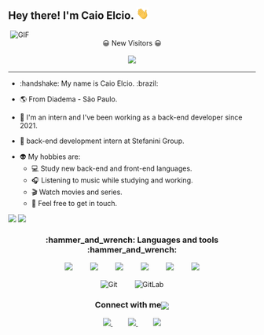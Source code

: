 <h2> Hey there! I'm Caio Elcio. <img src="https://raw.githubusercontent.com/devSouvik/devSouvik/master/Hi.gif" width="25"></h2>
<img align="right" alt="GIF" src="https://academy.vcsis.com.br/wp-content/uploads/2014/10/post-perfeito.gif" width="500"/>
<p align="center"> 
  😀 New Visitors 😀
   <br><br>
   <img alingn="center" src="https://profile-counter.glitch.me/Caio-Elcio/count.svg"/> 
 
   ********************
 </p>
 
 - <p>:handshake: My name is Caio Elcio. :brazil:</p>
- <p>🌎 From Diadema - São Paulo.</p>
- <p>🤵 I'm an intern and I've been working as a back-end developer since 2021.</p>
- <p>🤵 back-end development intern at Stefanini Group.</p>
- 👽 My hobbies are: 
  - 💻 Study new back-end and front-end languages.
  - 🎧 Listening to music while studying and working.
  - 🎬 Watch movies and series.
  - 💬 Feel free to get in touch.

<div>
  <img height="150em" src="https://github-readme-stats.vercel.app/api?username=Caio-Elcio&show_icons=true&theme=dracula&include_all_commits=true&count_private=true"/>
  <img height="150em" src="https://github-readme-stats.vercel.app/api/top-langs/?username=Caio-Elcio&layout=compact&langs_count=16&theme=dracula"/>
</div>

<div align="center">
  <h3 align="center">:hammer_and_wrench: Languages and tools :hammer_and_wrench:</h3>
</div>

<p align="center">    
    <img src="https://img.shields.io/badge/HTML5-E34F26?style=for-the-badge&logo=html5&logoColor=white">  
    &nbsp;&nbsp;&nbsp;&nbsp;&nbsp;&nbsp;&nbsp;
    <img src="https://img.shields.io/badge/CSS3-1572B6?style=for-the-badge&logo=css3&logoColor=white">
    &nbsp;&nbsp;&nbsp;&nbsp;&nbsp;&nbsp;&nbsp;
    <img src="https://img.shields.io/badge/JavaScript-323330?style=for-the-badge&logo=javascript&logoColor=F7DF1E">
    &nbsp;&nbsp;&nbsp;&nbsp;&nbsp;&nbsp;&nbsp;
    <img src="https://img.shields.io/badge/Java-ED8B00?style=for-the-badge&logo=java&logoColor=white">
    &nbsp;&nbsp;&nbsp;&nbsp;&nbsp;&nbsp;&nbsp;
    <img src="https://img.shields.io/badge/Amazon_AWS-232F3E?style=for-the-badge&logo=amazon-aws&logoColor=white">
    &nbsp;&nbsp;&nbsp;&nbsp;&nbsp;&nbsp;&nbsp;
    <img src="https://img.shields.io/badge/MySQL-00000F?style=for-the-badge&logo=mysql&logoColor=white"><br><br>
    &nbsp;&nbsp;&nbsp;&nbsp;&nbsp;&nbsp;&nbsp;
    <img alt="Git" src="https://img.shields.io/badge/git-%23F05033.svg?style=for-the-badge&logo=git&logoColor=white">
    &nbsp;&nbsp;&nbsp;&nbsp;&nbsp;&nbsp;&nbsp;
    <img alt="GitLab" src="https://img.shields.io/badge/gitlab-%23181717.svg?style=for-the-badge&logo=gitlab&logoColor=white"/>
    &nbsp;&nbsp;&nbsp;&nbsp;&nbsp;&nbsp;&nbsp;
</p>

<div align="center">
  <h3 align="center">Connect with me<img align="center" src="https://github.com/rajput2107/rajput2107/blob/master/Assets/Handshake.gif" height="33px" /></h3> 
</div>

<p align="center">
    <a href="https://github.com/Caio-Elcio">
        <img  src="https://img.shields.io/badge/github-%23100000.svg?&style=for-the-badge&logo=github&logoColor=white&link=mailto:https://github.com/Caio-Elcio">
    </a>
    &nbsp;&nbsp;&nbsp;&nbsp;&nbsp;&nbsp;&nbsp;
   <a href="mailto:eloyduartecaio@gmail.com">
        <img src="https://img.shields.io/badge/gmail-D14836?&style=for-the-badge&logo=gmail&logoColor=white&link=mailto:eloyduartecaio@gmail.com">
    </a>
    &nbsp;&nbsp;&nbsp;&nbsp;&nbsp;&nbsp;&nbsp;
    <a href="https://www.linkedin.com/in/caio-elcio-733426204?lipi=urn%3Ali%3Apage%3Ad_flagship3_profile_view_base_contact_details%3BHl9x65e5Rs6%2BcNhh9Sfcdg%3D%3D">
        <img src="https://img.shields.io/badge/linkedin-%230077B5.svg?&style=for-the-badge&logo=linkedin&logoColor=white&link=mailto:https://www.linkedin.com/in/caio-elcio-733426204?lipi=urn%3Ali%3Apage%3Ad_flagship3_profile_view_base_contact_details%3BOa8gs2CqTOaxCJJZjGtaRQ%3D%3D">
    </a>
</p>
